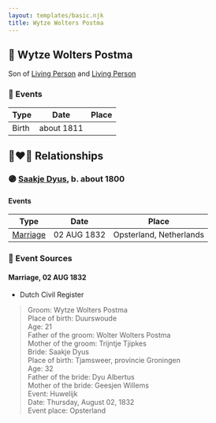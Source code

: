 ```yaml
---
layout: templates/basic.njk
title: Wytze Wolters Postma
---
```

## 🔵 Wytze Wolters Postma

Son of [Living Person](/people/2/26527652) and [Living Person](/people/7/78249927)

### 📆 Events

Type | Date | Place
------ | ------ | ------
Birth | about 1811 |

## 👩‍❤️‍👨 Relationships

### 🟣 [Saakje Dyus](/people/8/80873976), b. about 1800

#### Events

Type | Date | Place
------ | ------ | ------
[Marriage](#event-5b2beb3c-3a02-4488-8082-84aed32fef5d) | 02 AUG 1832 | Opsterland, Netherlands
### 📰 Event Sources

#### <a id="event-5b2beb3c-3a02-4488-8082-84aed32fef5d"></a> Marriage, 02 AUG 1832
* Dutch Civil Register
>   
  > Groom: Wytze Wolters Postma  
  > Place of birth: Duurswoude  
  > Age: 21  
  > Father of the groom: Wolter Wolters Postma  
  > Mother of the groom: Trijntje Tjipkes  
  > Bride: Saakje Dyus  
  > Place of birth: Tjamsweer, provincie Groningen  
  > Age: 32  
  > Father of the bride: Dyu Albertus  
  > Mother of the bride: Geesjen Willems  
  > Event: Huwelijk  
  > Date: Thursday, August 02, 1832  
  > Event place: Opsterland